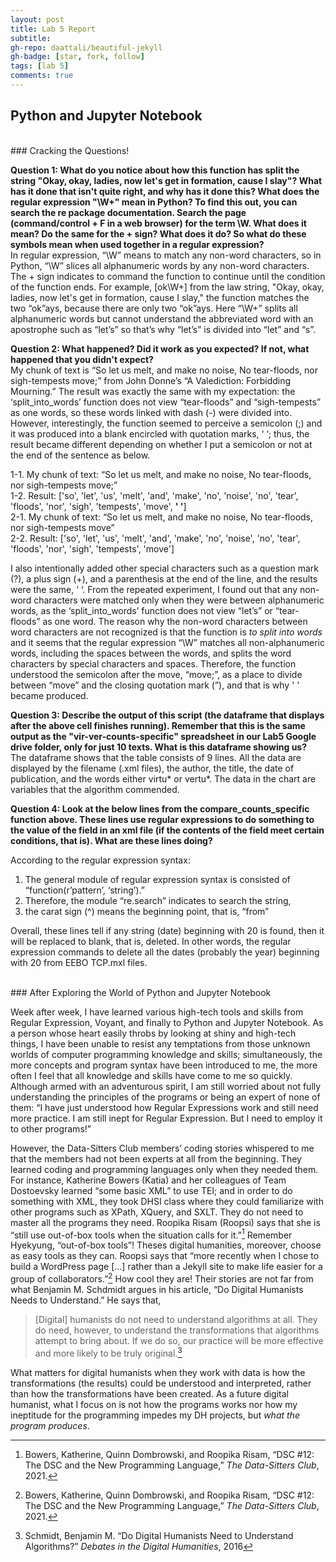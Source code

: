 ```yaml
---
layout: post
title: Lab 5 Report
subtitle:
gh-repo: daattali/beautiful-jekyll
gh-badge: [star, fork, follow]
tags: [lab 5]
comments: true
---
```


## Python and Jupyter Notebook

<br/>
### Cracking the Questions!

**Question 1: What do you notice about how this function has split the string "Okay, okay, ladies, now let's get in formation, cause I slay"? What has it done that isn't quite right, and why has it done this?
What does the regular expression "\W+" mean in Python? To find this out, you can search the re package documentation. Search the page (command/control + F in a web browser) for the term \W. What does it mean? Do the same for the + sign? What does it do? So what do these symbols mean when used together in a regular expression?** <br/>
In regular expression, “\W” means to match any non-word characters, so in Python, “\W” slices all alphanumeric words by any non-word characters. The + sign indicates to command the function to continue until the condition of the function ends. For example, [ok\W+] from the law string, "Okay, okay, ladies, now let's get in formation, cause I slay," the function matches the two “ok”ays, because there are only two “ok”ays. Here “\W+” splits all alphanumeric words but cannot understand the abbreviated word with an apostrophe such as “let’s” so that’s why “let’s” is divided into “let” and “s”.

**Question 2: What happened? Did it work as you expected? If not, what happened that you didn't expect?** <br/>
My chunk of text is “So let us melt, and make no noise, No tear-floods, nor sigh-tempests move;” from John Donne’s “A Valediction: Forbidding Mourning.” The result was exactly the same with my expectation: the ‘split_into_words’ function does not view “tear-floods” and “sigh-tempests” as one words, so these words linked with dash (-) were divided into. However, interestingly, the function seemed to perceive a semicolon (;) and it was produced into a blank encircled with quotation marks, ‘ ‘; thus, the result became different depending on whether I put a semicolon or not at the end of the sentence as below. <br/>

1-1.	My chunk of text: “So let us melt, and make no noise, No tear-floods, nor sigh-tempests move;” <br/>
1-2. Result: ['so', 'let', 'us', 'melt', 'and', 'make', 'no', 'noise', 'no', 'tear', 'floods', 'nor', 'sigh', 'tempests', 'move', **' '**] <br/>
2-1. My chunk of text: “So let us melt, and make no noise, No tear-floods, nor sigh-tempests move” <br/>
2-2. Result: ['so', 'let', 'us', 'melt', 'and', 'make', 'no', 'noise', 'no', 'tear', 'floods', 'nor', 'sigh', 'tempests', 'move'] <br/>

I also intentionally added other special characters such as a question mark (?), a plus sign (+), and a parenthesis at the end of the line, and the results were the same, ‘ ‘. From the repeated experiment, I found out that any non-word characters were matched only when they were between alphanumeric words, as the ‘split_into_words’ function does not view “let’s” or “tear-floods” as one word. The reason why the non-word characters between word characters are not recognized is that the function is *to split into words* and it seems that the regular expression “\W” matches all non-alphanumeric words, including the spaces between the words, and splits the word characters by special characters and spaces. Therefore, the function understood the semicolon after the move, “move;”, as a place to divide between “move” and the closing quotation mark (”), and that is why ' ' became produced.

**Question 3: Describe the output of this script (the dataframe that displays after the above cell finishes running). Remember that this is the same output as the "vir-ver-counts-specific" spreadsheet in our Lab5 Google drive folder, only for just 10 texts. What is this dataframe showing us?**<br/>
The dataframe shows that the table consists of 9 lines. All the data are displayed by the filename (.xml files), the author, the title, the date of publication, and the words either virtu* or vertu*. The data in the chart are variables that the algorithm commended.

**Question 4: Look at the below lines from the compare_counts_specific function above. These lines use regular expressions to do something to the value of the <date> field in an xml file (if the contents of the <date> field meet certain conditions, that is). What are these lines doing?** <br/>

According to the regular expression syntax:

1. The general module of regular expression syntax is consisted of “function(r’pattern’, ‘string’).”
2. Therefore, the module “re.search” indicates to search the string,<br/>
3. the carat sign (^) means the beginning point, that is, “from”<br/>

Overall, these lines tell if any string (date) beginning with 20 is found, then it will be replaced to blank, that is, deleted. In other words, the regular expression commands to delete all the dates (probably the year) beginning with 20 from EEBO TCP.mxl files.

<br/>
### After Exploring the World of Python and Jupyter Notebook

Week after week, I have learned various high-tech tools and skills from Regular Expression, Voyant, and finally to Python and Jupyter Notebook. As a person whose heart easily throbs by looking at shiny and high-tech things, I have been unable to resist any temptations from those unknown worlds of computer programming knowledge and skills; simultaneously, the more concepts and program syntax have been introduced to me, the more often I feel that all knowledge and skills have come to me so quickly. Although armed with an adventurous spirit, I am still worried about not fully understanding the principles of the programs or being an expert of none of them: “I have just understood how Regular Expressions work and still need more practice. I am still inept for Regular Expression. But I need to employ it to other programs!”

However, the Data-Sitters Club members’ coding stories whispered to me that the members had not been experts at all from the beginning. They learned coding and programming languages only when they needed them. For instance, Katherine Bowers (Katia) and her colleagues of Team Dostoevsky learned “some basic XML” to use TEI; and in order to do something with XML, they took DHSI class where they could familiarize with other programs such as XPath, XQuery, and SXLT. They do not need to master all the programs they need. Roopika Risam (Roopsi) says that she is “still use out-of-box tools when the situation calls for it.”[^1] Remember Hyekyung, “out-of-box tools”! Theses digital humanities, moreover, choose as easy tools as they can. Roopsi says that “more recently when I chose to build a WordPress page […] rather than a Jekyll site to make life easier for a group of collaborators.”[^2] How cool they are! Their stories are not far from what Benjamin M. Schdmidt argues in his article, “Do Digital Humanists Needs to Understand.” He says that,

> [Digital] humanists do not need to understand algorithms at all. They do need, however, to understand the transformations that algorithms attempt to bring about. If we do so, our practice will be more effective and more likely to be truly original.[^3]

What matters for digital humanists when they work with data is how the transformations (the results) could be understood and interpreted, rather than how the transformations have been created.  As a future digital humanist, what I focus on is not how the programs works nor how my ineptitude for the programming impedes my DH projects, but *what the program produces*.


[^1]: Bowers, Katherine, Quinn Dombrowski, and Roopika Risam, “DSC #12: The DSC and the New Programming Language,” *The Data-Sitters Club*, 2021.

[^2]: Bowers, Katherine, Quinn Dombrowski, and Roopika Risam, “DSC #12: The DSC and the New Programming Language,” *The Data-Sitters Club*, 2021.

[^3]: Schmidt, Benjamin M. “Do Digital Humanists Need to Understand Algorithms?” *Debates in the Digital Humanities*, 2016
